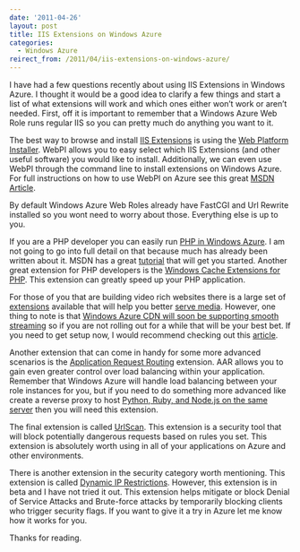```yaml
---
date: '2011-04-26'
layout: post
title: IIS Extensions on Windows Azure
categories:
  - Windows Azure
reirect_from: /2011/04/iis-extensions-on-windows-azure/
---
```


I have had a few questions recently about using IIS Extensions in Windows Azure. I thought it would be a good idea to clarify a few things and start a list of what extensions will work and which ones either won’t work or aren’t needed. First, off it is important to remember that a Windows Azure Web Role runs regular IIS so you can pretty much do anything you want to it.

The best way to browse and install [IIS Extensions](http://www.iis.net/download/) is using the [Web Platform Installer](http://www.microsoft.com/web/downloads/platform.aspx). WebPI allows you to easy select which IIS Extensions (and other useful software) you would like to install. Additionally, we can even use WebPI through the command line to install extensions on Windows Azure. For full instructions on how to use WebPI on Azure see this great [MSDN Article](http://msdn.microsoft.com/en-us/library/gg433059.aspx).

By default Windows Azure Web Roles already have FastCGI and Url Rewrite installed so you wont need to worry about those. Everything else is up to you.

If you are a PHP developer you can easily run [PHP in Windows Azure](http://php.iis.net/). I am not going to go into full detail on that because much has already been written about it. MSDN has a great [tutorial](http://msdn.microsoft.com/en-us/library/gg433059.aspx) that will get you started. Another great extension for PHP developers is the [Windows Cache Extensions for PHP](http://www.iis.net/download/WinCacheForPhp). This extension can greatly speed up your PHP application.

For those of you that are building video rich websites there is a large set of [extensions](http://www.iis.net/download/ServeMedia) available that will help you better [serve media](http://www.iis.net/download/ServeMedia). However, one thing to note is that [Windows Azure CDN will soon be supporting smooth streaming](http://www.microsoft.com/windowsazure/cdn/default.aspx) so if you are not rolling out for a while that will be your best bet. If you need to get setup now, I would recommend checking out this [article](http://blog.smarx.com/posts/smooth-streaming-with-windows-azure-blobs-and-cdn).

Another extension that can come in handy for some more advanced scenarios is the [Application Request Routing](http://www.iis.net/download/ApplicationRequestRouting) extension. AAR allows you to gain even greater control over load balancing within your application. Remember that Windows Azure will handle load balancing between your role instances for you, but if you need to do something more advanced like create a reverse proxy to host [Python, Ruby, and Node.js on the same server](http://blog.smarx.com/posts/node-js-ruby-and-python-in-windows-azure-my-mix-talk) then you will need this extension.

The final extension is called [UrlScan](http://www.iis.net/download/UrlScan). This extension is a security tool that will block potentially dangerous requests based on rules you set. This extension is absolutely worth using in all of your applications on Azure and other environments.

There is another extension in the security category worth mentioning. This extension is called [Dynamic IP Restrictions](http://www.iis.net/download/DynamicIPRestrictions). However, this extension is in beta and I have not tried it out. This extension helps mitigate or block Denial of Service Attacks and Brute-force attacks by temporarily blocking clients who trigger security flags. If you want to give it a try in Azure let me know how it works for you.

Thanks for reading.

